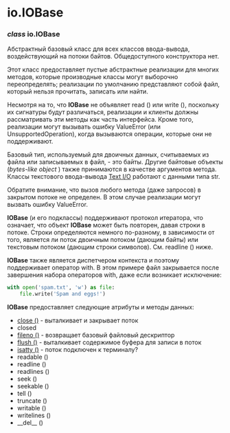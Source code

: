 # io.IOBase

### _class_ io.IOBase

Абстрактный базовый класс для всех классов ввода-вывода, воздействующий на потоки байтов. Общедоступного конструктора нет.

Этот класс предоставляет пустые абстрактные реализации для многих методов, которые производные классы могут выборочно переопределять; реализации по умолчанию представляют собой файл, который нельзя прочитать, записать или найти.

Несмотря на то, что **IOBase** не объявляет read \(\) или write \(\), поскольку их сигнатуры будут различаться, реализации и клиенты должны рассматривать эти методы как часть интерфейса. Кроме того, реализации могут вызывать ошибку ValueError \(или UnsupportedOperation\), когда вызываются операции, которые они не поддерживают.

Базовый тип, используемый для двоичных данных, считываемых из файла или записываемых в файл, - это байты. Другие байтовые объекты \(_bytes-like object_ \) также принимаются в качестве аргументов метода. Классы текстового ввода-вывода [Text I/O](../io.textiobase/) работают с данными типа str.

Обратите внимание, что вызов любого метода \(даже запросов\) в закрытом потоке не определен. В этом случае реализации могут вызвать ошибку ValueError.

**IOBase** \(и его подклассы\) поддерживают протокол итератора, что означает, что объект **IOBase** может быть повторен, давая строки в потоке. Строки определяются немного по-разному, в зависимости от того, является ли поток двоичным потоком \(дающим байты\) или текстовым потоком \(дающим строки символов\). См. readline \(\) ниже.

**IOBase** также является диспетчером контекста и поэтому поддерживает оператор with. В этом примере файл закрывается после завершения набора операторов with, даже если возникает исключение:

```python
with open('spam.txt', 'w') as file:
    file.write('Spam and eggs!')
```

**IOBase** предоставляет следующие атрибуты и методы данных:

* [close \(\)](io.iobase.close.md) - выталкивает и закрывает поток
* closed
* [fileno \(\)](io.iobase.fileno.md) - возвращает базовый файловый дескриптор
* [flush \(\)](io.iobase.flush.md) - выталкивает содержимое буфера для записи в поток
* [isatty \(\)](io.iobase.isatty.md) - поток подключен к терминалу?
* readable \(\)
* readline \(\)
* readlines \(\)
* seek \(\)
* seekable \(\)
* tell \(\)
* truncate \(\)
* writable \(\)
* writelines \(\)
* \_\_del\_\_ \(\)

